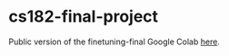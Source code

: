 # cs182-final-project

Public version of the finetuning-final Google Colab [here](https://colab.research.google.com/drive/1EDEZcAnY7ypX3dhVNlxapBcOvF_mLdYO?usp=sharing).

